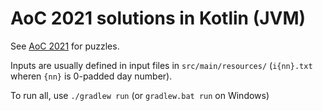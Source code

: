 # AoC 2021 solutions in Kotlin (JVM)

See [AoC 2021](https://adventofcode.com/2021/) for puzzles.

Inputs are usually defined in input files in `src/main/resources/` (`i{nn}.txt` wheren `{nn}` is 0-padded day number).

To run all, use `./gradlew run` (or `gradlew.bat run` on Windows)